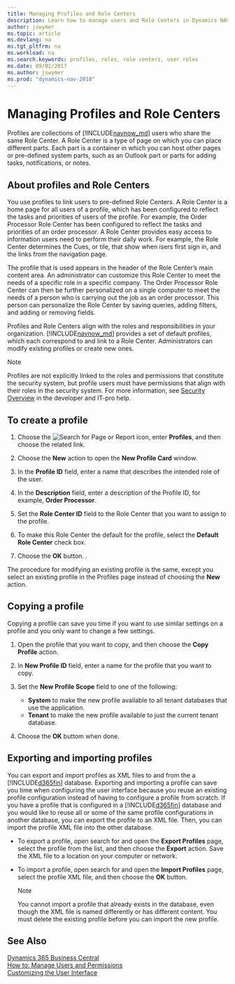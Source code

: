 ```yaml
---
title: Managing Profiles and Role Centers
description: Learn how to manage users and Role Centers in Dynamics NAV.
author: jswymer
ms.topic: article
ms.devlang: na
ms.tgt_pltfrm: na
ms.workload: na
ms.search.keywords: profiles, roles, role centers, user roles
ms.date: 09/01/2017
ms.author: jswymer
ms.prod: "dynamics-nav-2018"
---
```

# Managing Profiles and Role Centers
Profiles are collections of [!INCLUDE[navnow_md](includes/navnow_md.md)] users who share the same Role Center. A Role Center is a type of page on which you can place different parts. Each part is a container in which you can host other pages or pre-defined system parts, such as an Outlook part or parts for adding tasks, notifications, or notes.  

## About profiles and Role Centers
You use profiles to link users to pre-defined Role Centers. A Role Center is a home page for all users of a profile, which has been configured to reflect the tasks and priorities of users of the profile. For example, the Order Processor Role Center has been configured to reflect the tasks and priorities of an order processor. A Role Center provides easy access to information users need to perform their daily work. For example, the Role Center determines the Cues, or tile, that show when isers first sign in, and the links from the navigation page.

The profile that is used appears in the header of the Role Center’s main content area. An administrator can customize this Role Center to meet the needs of a specific role in a specific company. The Order Processor Role Center can then be further personalized on a single computer to meet the needs of a person who is carrying out the job as an order processor. This person can personalize the Role Center by saving queries, adding filters, and adding or removing fields.

Profiles and Role Centers align with the roles and responsibilities in your organization. [!INCLUDE[navnow_md](includes/navnow_md.md)] provides a set of default profiles, which each correspond to and link to a Role Center. Administrators can modify existing profiles or create new ones.

> [!NOTE]  
>  Profiles are not explicitly linked to the roles and permissions that constitute the security system, but profile users must have permissions that align with their roles in the security system. For more information, see [Security Overview](/dynamics-nav/Security-Overview) in the developer and IT-pro help.

## To create a profile
1.  Choose the ![Search for Page or Report](media/ui-search/search_small.png "Search for Page or Report icon") icon, enter **Profiles**, and then choose the related link.  

2.  Choose the **New** action to open the **New Profile Card** window.  

3.  In the **Profile ID** field, enter a name that describes the intended role of the user.  

4.  In the **Description** field, enter a description of the Profile ID, for example, **Order Processor**.  

5.  Set the **Role Center ID** field to the Role Center that you want to assign to the profile.  

6.  To make this Role Center the default for the profile, select the **Default Role Center** check box.  

7.  Choose the **OK** button. .  

The procedure for modifying an existing profile is the same, except you select an existing profile in the Profiles page instead of choosing the **New** action.  


## Copying a profile
Copying a profile can save you time if you want to use similar settings on a profile and you only want to change a few settings.

1.  Open the profile that you want to copy, and then choose the **Copy Profile** action.

2.  In **New Profile ID** field, enter a name for the profile that you want to copy.

3.  Set the **New Profile Scope** field to one of the following:

    - **System** to make the new profile available to all tenant databases that use the application.
    - **Tenant** to make the new profile available to just the current tenant database.
4. Choose the **OK** buttom when done.

## <a name="ExportImportProfile"></a>Exporting and importing profiles

You can export and import profiles as XML files to and from the a [!INCLUDE[d365fin](includes/d365fin_md.md)] database. Exporting and importing a profile can save you time when configuring the user interface because you reuse an existing profile configuration instead of having to configure a profile from scratch. If you have a profile that is configured in a [!INCLUDE[d365fin](includes/d365fin_md.md)] database and you would like to reuse
 all or some of the same profile configurations in another database, you can export the profile to an XML file. Then, you can import the profile XML file into the other database.

-   To export a profile, open search for and open the **Export Profiles** page, select the profile from the list, and then choose the **Export** action. Save the XML file to a location on your computer or network.

-   To import a profile, open search for and open the **Import Profiles** page, select the profile XML file, and then choose the **OK** button.

    > [!NOTE]  
    >  You cannot import a profile that already exists in the database, even though the XML file is named differently or has different content. You must delete the existing profile before you can import the new profile.



## See Also
[Dynamics 365 Business Central](/dynamics365/business-central/)  
[How to: Manage Users and Permissions](ui-how-users-permissions.md)  
[Customizing the User Interface](ui-customizing-overview.md)   
<!--[Security Overview](../Security%20Overview.md)-->
